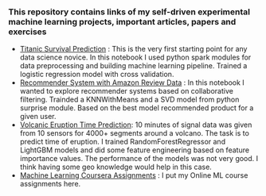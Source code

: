 ### This repository contains links of my self-driven experimental machine learning projects, important articles, papers and exercises
* [Titanic Survival Prediction](https://github.com/KaziLamisa/Titanic-Survival-Prediction/tree/master) :
This is the very first starting point for any data science novice. In this notebook I used python spark modules for data preprocessing and building machine learning pipeline. 
Trained a logistic regression model with cross validation.
* [Recommender System with Amazon Review Data](https://github.com/KaziLamisa/Recommender-System-with-Amazon-review-data/tree/master) :
In this notebook I wanted to explore recommender systems based on collaborative filtering. Trainded a KNNWithMeans and a SVD model from python surprise module. Based on the best model recommended product for a given user.
* [Volcanic Eruption Time Prediction](https://github.com/KaziLamisa/Volcanic-Eruption-Prediction/tree/master): 
10 minutes of signal data was given from 10 sensors for 4000+ segments around a volcano. The task is to predict time of eruption. I trained RandomForestRegressor and LightGBM models and did some feature engineering based on feature importance values. The performance of the models was not very good. I think having some geo knowledge would help in this case.
* [Machine Learning Coursera Assignments](https://github.com/KaziLamisa/ML-Course-Exercises/tree/master) : I put my Online ML course assignments here.
